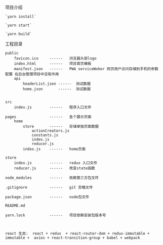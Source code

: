 项目介绍

    `yarn install`

    `yarn start`

    `yarn build`

工程目录

    public
        favicon.ico     ------   浏览器头部logo
        index.html      ------   项目首页模板
        manifest.json   ------   PWA serviceWoker 网页用户访问存储到手机的参数配置 在后台管理项目中没有作用
        api
            headerList.json ------  测试数据
            home.json       ------  测试数据


    src
        index.js        ------   程序入口文件

    pages               ------   各个展示页面
        home
            store       ------   存储单独页面数据
                actionCreators.js
                constants.js
                index.js
                reducer.js
            index.js    ------   home页面

    store
        index.js        ------   redux 入口文件
        reducer.js      ------   改变state函数  

    node_modules        ------   依赖第三方包文件

    .gitignore          ------   git 忽略文件

    package.json        ------   node包文件

    README.md

    yarn.lock           ------   项目依赖安装包版本号



    react 生态:  react + redux  + react-router-dom + redux-immutable + immutable +  axios + react-transition-group + babel + webpack